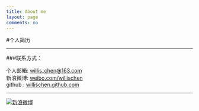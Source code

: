 ```yaml
---
title: About me
layout: page
comments: no
---
```


#个人简历

----

###联系方式：        

个人邮箱: [willis_chen@163.com](mailto:willis_chen@163.com)     
新浪微博: [weibo.com/willischen](http://weibo.com/willischen)	    
github : [willischen.github.com](https://github.com/webfrogs)        

----


[![新浪微博](http://service.t.sina.com.cn/widget/qmd/3590563584/876dfaa8/1.png)](http://weibo.com/willischen)
